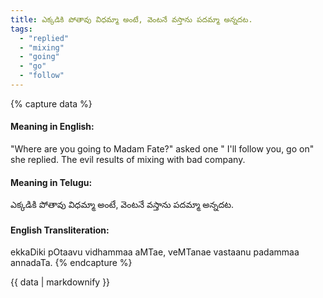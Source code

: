 ```yaml
---
title: ఎక్కడికి పోతావు విధమ్మా అంటే, వెంటనే వస్తాను పదమ్మా అన్నదట.
tags:
  - "replied"
  - "mixing"
  - "going"
  - "go"
  - "follow"
---
```


{% capture data %}
#### Meaning in English:
"Where are you going to Madam Fate?" asked one " I'll follow you, go on" she replied.
The evil results of mixing with bad company.

#### Meaning in Telugu:
ఎక్కడికి పోతావు విధమ్మా అంటే, వెంటనే వస్తాను పదమ్మా అన్నదట.

#### English Transliteration:
ekkaDiki pOtaavu vidhammaa aMTae, veMTanae vastaanu padammaa annadaTa.
{% endcapture %}

<div class="notice">{{ data | markdownify }}</div>

